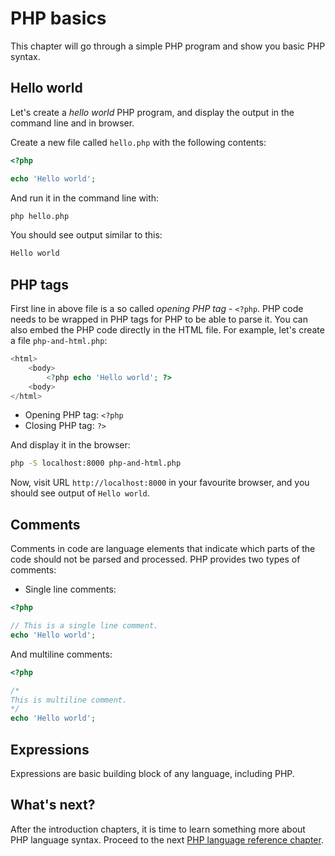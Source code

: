 # PHP basics

This chapter will go through a simple PHP program and show you basic PHP syntax.

## Hello world

Let's create a *hello world* PHP program, and display the output in the
command line and in browser.

Create a new file called `hello.php` with the following contents:

```php
<?php

echo 'Hello world';
```

And run it in the command line with:

```bash
php hello.php
```

You should see output similar to this:

```txt
Hello world
```

<script src="https://asciinema.org/a/158693.js" id="asciicast-158693" async data-rows="20"></script>

## PHP tags

First line in above file is a so called *opening PHP tag* - `<?php`. PHP code
needs to be wrapped in PHP tags for PHP to be able to parse it. You can also
embed the PHP code directly in the HTML file. For example, let's create a file
`php-and-html.php`:

```php
<html>
    <body>
        <?php echo 'Hello world'; ?>
    <body>
</html>
```

* Opening PHP tag: `<?php`
* Closing PHP tag: `?>`

And display it in the browser:

```bash
php -S localhost:8000 php-and-html.php
```

Now, visit URL `http://localhost:8000` in your favourite browser, and you should
see output of `Hello world`.

## Comments

Comments in code are language elements that indicate which parts of the code
should not be parsed and processed. PHP provides two types of comments:

* Single line comments:

```php
<?php

// This is a single line comment.
echo 'Hello world';
```

And multiline comments:

```php
<?php

/*
This is multiline comment.
*/
echo 'Hello world';
```

## Expressions

Expressions are basic building block of any language, including PHP.

## What's next?

After the introduction chapters, it is time to learn something more about PHP
language syntax. Proceed to the next [PHP language reference chapter](/php/ref).

